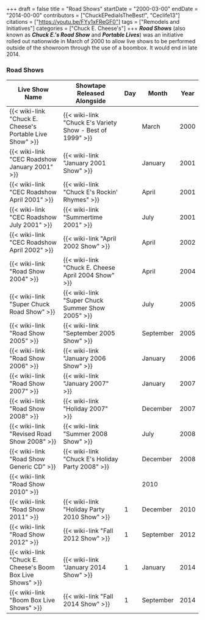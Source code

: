 +++
draft = false
title = "Road Shows"
startDate = "2000-03-00"
endDate = "2014-00-00"
contributors = ["ChuckEPediaIsTheBest!", "Ceclife13"]
citations = ["https://youtu.be/FYy1xFReGF0"]
tags = ["Remodels and Initiatives"]
categories = ["Chuck E. Cheese's"]
+++
***Road Shows*** (also known as ***Chuck E.'s Road Show*** and ***Portable Lives***) was an initiative rolled out nationwide in March of 2000 to allow live shows to be performed outside of the showroom through the use of a boombox. It would end in late 2014.

### Road Shows

| Live Show Name                                            | Showtape Released Alongside                               | Day | Month     | Year |
| --------------------------------------------------------- | --------------------------------------------------------- | --- | --------- | ---- |
| {{< wiki-link "Chuck E. Cheese's Portable Live Show" >}}  | {{< wiki-link "Chuck E's Variety Show - Best of 1999" >}} |     | March     | 2000 |
| {{< wiki-link "CEC Roadshow January 2001" >}}             | {{< wiki-link "January 2001 Show" >}}                     |     | January   | 2001 |
| {{< wiki-link "CEC Roadshow April 2001" >}}               | {{< wiki-link "Chuck E's Rockin' Rhymes" >}}              |     | April     | 2001 |
| {{< wiki-link "CEC Roadshow July 2001" >}}                | {{< wiki-link "Summertime 2001" >}}                       |     | July      | 2001 |
| {{< wiki-link "CEC Roadshow April 2002" >}}               | {{< wiki-link "April 2002 Show" >}}                       |     | April     | 2002 |
| {{< wiki-link "Road Show 2004" >}}                        | {{< wiki-link "Chuck E. Cheese April 2004 Show" >}}       |     | April     | 2004 |
| {{< wiki-link "Super Chuck Road Show" >}}                 | {{< wiki-link "Super Chuck Summer Show 2005" >}}          |     | July      | 2005 |
| {{< wiki-link "Road Show 2005" >}}                        | {{< wiki-link "September 2005 Show" >}}                   |     | September | 2005 |
| {{< wiki-link "Road Show 2006" >}}                        | {{< wiki-link "January 2006 Show" >}}                     |     | January   | 2006 |
| {{< wiki-link "Road Show 2007" >}}                        | {{< wiki-link "January 2007" >}}                          |     | January   | 2007 |
| {{< wiki-link "Road Show 2008" >}}                        | {{< wiki-link "Holiday 2007" >}}                          |     | December  | 2007 |
| {{< wiki-link "Revised Road Show 2008" >}}                | {{< wiki-link "Summer 2008 Show" >}}                      |     | July      | 2008 |
| {{< wiki-link "Road Show Generic CD" >}}                  | {{< wiki-link "Chuck E's Holiday Party 2008" >}}          |     | December  | 2008 |
| {{< wiki-link "Road Show 2010" >}}                        |                                                           |     | 2010      |      |
| {{< wiki-link "Road Show 2011" >}}                        | {{< wiki-link "Holiday Party 2010 Show" >}}               | 1   | December  | 2010 |
| {{< wiki-link "Road Show 2012" >}}                        | {{< wiki-link "Fall 2012 Show" >}}                        | 1   | September | 2012 |
| {{< wiki-link "Chuck E. Cheese's Boom Box Live Shows" >}} | {{< wiki-link "January 2014 Show" >}}                     | 1   | January   | 2014 |
| {{< wiki-link "Boom Box Live Shows" >}}                   | {{< wiki-link "Fall 2014 Show" >}}                        | 1   | September | 2014 |
